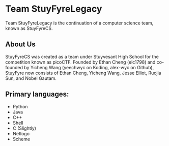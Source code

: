 # Team StuyFyreLegacy

Team StuyFyreLegacy is the continuation of a computer science team, known as StuyFyreCS.

## About Us

StuyFyreCS was created as a team under Stuyvesant High School for the competition known as picoCTF.
Founded by Ethan Cheng (elc1798) and co-founded by Yicheng Wang (yeechwyc on Koding, alex-wyc on Github), StuyFyre
now consists of Ethan Cheng, Yicheng Wang, Jesse Elliot, Ruojia Sun, and Nobel Gautam.

## Primary languages:

 - Python
 - Java
 - C++
 - Shell
 - C (Slightly)
 - Netlogo
 - Scheme
 
